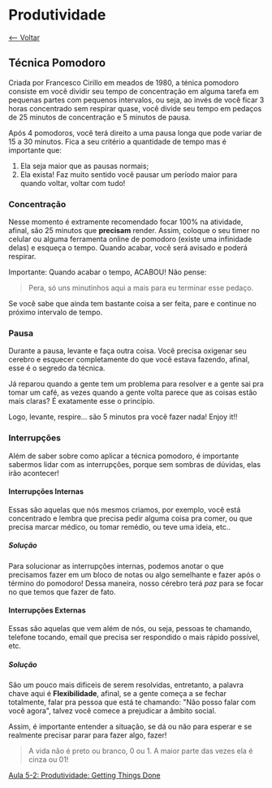 # Produtividade
[<-- Voltar](/README.md)

## Técnica Pomodoro
Criada por Francesco Cirillo em meados de 1980, a ténica pomodoro consiste em você dividir seu tempo de concentração em alguma tarefa em pequenas partes com pequenos intervalos, ou seja, ao invés de você ficar 3 horas concentrado sem respirar quase, você divide seu tempo em pedaços de 25 minutos de concentração e 5 minutos de pausa. 

Após 4 pomodoros, você terá direito a uma pausa longa que pode variar de 15 a 30 minutos. Fica a seu critério a quantidade de tempo mas é importante que:
1. Ela seja maior que as pausas normais;
1. Ela exista! Faz muito sentido você pausar um período maior para quando voltar, voltar com tudo!

### Concentração
Nesse momento é extramente recomendado focar 100% na atividade, afinal, são 25 minutos que **precisam** render. Assim, coloque o seu timer no celular ou alguma ferramenta online de pomodoro (existe uma infinidade delas) e esqueça o tempo. Quando acabar, você será avisado e poderá respirar.

Importante: Quando acabar o tempo, ACABOU! Não pense:
> Pera, só uns minutinhos aqui a mais para eu terminar esse pedaço.

Se você sabe que ainda tem bastante coisa a ser feita, pare e continue no próximo intervalo de tempo.

### Pausa
Durante a pausa, levante e faça outra coisa. Você precisa oxigenar seu cerebro e esquecer completamente do que você estava fazendo, afinal, esse é o segredo da técnica.

Já reparou quando a gente tem um problema para resolver e a gente sai pra tomar um café, as vezes quando a gente volta parece que as coisas estão mais claras? É exatamente esse o princípio. 

Logo, levante, respire... são 5 minutos pra você fazer nada! Enjoy it!!

### Interrupções

Além de saber sobre como aplicar a técnica pomodoro, é importante sabermos lidar com as interrupções, porque sem sombras de dúvidas, elas irão acontecer!

#### Interrupções Internas
Essas são aquelas que nós mesmos criamos, por exemplo, você está concentrado e lembra que precisa pedir alguma coisa pra comer, ou que precisa marcar médico, ou tomar remédio, ou teve uma ideia, etc.. 

##### Solução
Para solucionar as interrupções internas, podemos anotar o que precisamos fazer em um bloco de notas ou algo semelhante e fazer após o término do pomodoro! Dessa maneira, nosso cérebro terá *paz* para se focar no que temos que fazer de fato.

#### Interrupções Externas
Essas são aquelas que vem além de nós, ou seja, pessoas te chamando, telefone tocando, email que precisa ser respondido o mais rápido possível, etc.

##### Solução
São um pouco mais dificeis de serem resolvidas, entretanto, a palavra chave aqui é **Flexibilidade**, afinal, se a gente começa a se fechar totalmente, falar pra pessoa que está te chamando: "Não posso falar com você agora", talvez você comece a prejudicar a âmbito social.

Assim, é importante entender a situação, se dá ou não para esperar e se realmente precisar parar para fazer algo, fazer! 

> A vida não é preto ou branco, 0 ou 1. A maior parte das vezes ela é cinza ou 01!

[Aula 5-2: Produtividade: Getting Things Done](aulas/5/gtd.md)